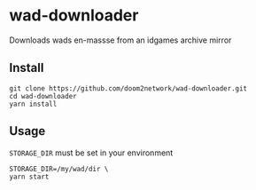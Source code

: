 # wad-downloader
Downloads wads en-massse from an idgames archive mirror

## Install
```
git clone https://github.com/doom2network/wad-downloader.git
cd wad-downloader
yarn install
```

## Usage
`STORAGE_DIR` must be set in your environment

```
STORAGE_DIR=/my/wad/dir \
yarn start
```
